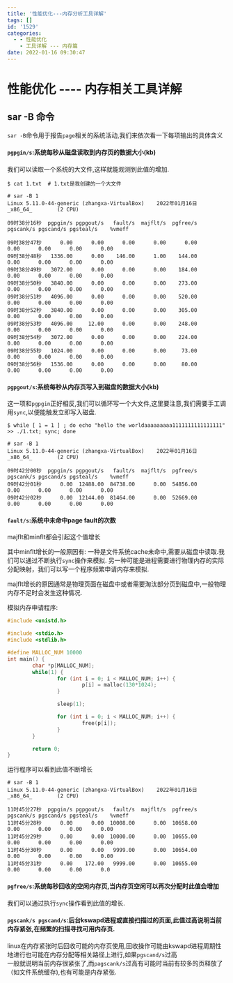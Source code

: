 ```yaml
---
title: '性能优化---内存分析工具详解'
tags: []
id: '1529'
categories:
  - - 性能优化
    - 工具详解 --- 内存篇
date: 2022-01-16 09:30:47
---
```


# 性能优化 ---- 内存相关工具详解

## sar -B 命令

`sar -B`命令用于报告`page`相关的系统活动,我们来依次看一下每项输出的具体含义

#### `pgpgin/s`:系统每秒从磁盘读取到内存页的数据大小(kb)

我们可以读取一个系统的大文件,这样就能观测到此值的增加.

```shell
$ cat 1.txt  # 1.txt是我创建的一个大文件

# sar -B 1
Linux 5.11.0-44-generic (zhangxa-VirtualBox)    2022年01月16日  _x86_64_        (2 CPU)

09时38分16秒  pgpgin/s pgpgout/s   fault/s  majflt/s  pgfree/s pgscank/s pgscand/s pgsteal/s    %vmeff

09时38分47秒      0.00      0.00      0.00      0.00      0.00      0.00      0.00      0.00      0.00
09时38分48秒   1336.00      0.00    146.00      1.00    144.00      0.00      0.00      0.00      0.00
09时38分49秒   3072.00      0.00      0.00      0.00    184.00      0.00      0.00      0.00      0.00
09时38分50秒   3840.00      0.00      0.00      0.00    273.00      0.00      0.00      0.00      0.00
09时38分51秒   4096.00      0.00      0.00      0.00    520.00      0.00      0.00      0.00      0.00
09时38分52秒   3840.00      0.00      0.00      0.00    305.00      0.00      0.00      0.00      0.00
09时38分53秒   4096.00     12.00      0.00      0.00    248.00      0.00      0.00      0.00      0.00
09时38分54秒   3072.00      0.00      0.00      0.00    224.00      0.00      0.00      0.00      0.00
09时38分55秒   1024.00      0.00      0.00      0.00     73.00      0.00      0.00      0.00      0.00
09时38分56秒   1536.00      0.00      0.00      0.00     80.00      0.00      0.00      0.00      0.00
```

#### `pgpgout/s`:系统每秒从内存页写入到磁盘的数据大小(kb)
这一项和`pgpgin`正好相反,我们可以循环写一个大文件,这里要注意,我们需要手工调用`sync`,以便能触发立即写入磁盘.

```shell
$ while [ 1 = 1 ] ; do echo "hello the worldaaaaaaaaa1111111111111111" >> ./1.txt; sync; done

# sar -B 1
Linux 5.11.0-44-generic (zhangxa-VirtualBox)    2022年01月16日  _x86_64_        (2 CPU)

09时42分00秒  pgpgin/s pgpgout/s   fault/s  majflt/s  pgfree/s pgscank/s pgscand/s pgsteal/s    %vmeff
09时42分01秒      0.00  12488.00  84738.00      0.00  54856.00      0.00      0.00      0.00      0.00
09时42分02秒      0.00  12144.00  81464.00      0.00  52669.00      0.00      0.00      0.00      0.00
```

#### `fault/s`:系统中未命中page fault的次数
majflt和minflt都会引起这个值增长

其中minflt增长的一般原因有:
一种是文件系统cache未命中,需要从磁盘中读取.我们可以通过不断执行`sync`操作来模拟.
另一种可能是进程需要进行物理内存的实际分配映射，我们可以写一个程序频繁申请内存来模拟.

majflt增长的原因通常是物理页面在磁盘中或者需要淘汰部分页到磁盘中,一般物理内存不足时会发生这种情况.

模拟内存申请程序:
```C
#include <unistd.h>

#include <stdio.h>
#include <stdlib.h>

#define MALLOC_NUM 10000
int main() {
        char *p[MALLOC_NUM];
        while(1) {
                for (int i = 0; i < MALLOC_NUM; i++) {
                        p[i] = malloc(130*1024);
                }

                sleep(1);

                for (int i = 0; i < MALLOC_NUM; i++) {
                        free(p[i]);
                }
        }

        return 0;
}
```

运行程序可以看到此值不断增长
```shell
# sar -B 1
Linux 5.11.0-44-generic (zhangxa-VirtualBox)    2022年01月16日  _x86_64_        (2 CPU)

11时45分27秒  pgpgin/s pgpgout/s   fault/s  majflt/s  pgfree/s pgscank/s pgscand/s pgsteal/s    %vmeff
11时45分28秒      0.00      0.00  10008.00      0.00  10658.00      0.00      0.00      0.00      0.00
11时45分29秒      0.00      0.00  10000.00      0.00  10655.00      0.00      0.00      0.00      0.00
11时45分30秒      0.00      0.00   9999.00      0.00  10654.00      0.00      0.00      0.00      0.00
11时45分31秒      0.00    172.00   9999.00      0.00  10655.00      0.00      0.00      0.00      0.0
```

#### `pgfree/s`:系统每秒回收的空闲内存页,当内存页空闲可以再次分配时此值会增加

我们可以通过执行`sync`操作看到此值的增长.


#### `pgscank/s pgscand/s`:后台kswapd进程或直接扫描过的页面,此值过高说明当前内存紧张,在频繁的扫描寻找可用内存页.

linux在内存紧张时后回收可能的内存页使用,回收操作可能由kswapd进程周期性地进行也可能在内存分配等相关路径上进行,如果`pgscand/s`过高  
一般就说明当前内存很紧张了,而`pagscank/s`过高有可能时当前有较多的页释放了（如文件系统缓存),也有可能是内存紧张.